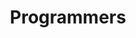---
title: Programmers
permalink: /algorithm/programmers/
layout: tag
taxonomy: programmers
entries_layout: grid
sidebar:
 nav: "docs"
---